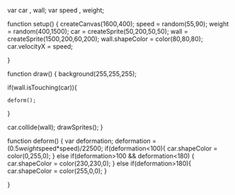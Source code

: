 var car , wall;
var speed , weight;


function setup() {
  createCanvas(1600,400);
  speed = random(55,90);
  weight = random(400,1500);
  car = createSprite(50,200,50,50);
  wall = createSprite(1500,200,60,200);
 wall.shapeColor = color(80,80,80);
 car.velocityX = speed;
  
  
}

function draw() {
  background(255,255,255); 
  
  if(wall.isTouching(car)){
    
    deform();
  }

  car.collide(wall);
  drawSprites();
}

function deform() {
  var deformation;
  deformation = (0.5*weight*speed*speed)/22500;
  if(deformation<100){
    car.shapeColor = color(0,255,0);
  } else if(deformation>100 && deformation<180) {
    car.shapeColor = color(230,230,0);
  } else if(deformation>180){
    car.shapeColor = color(255,0,0);
  }

}
